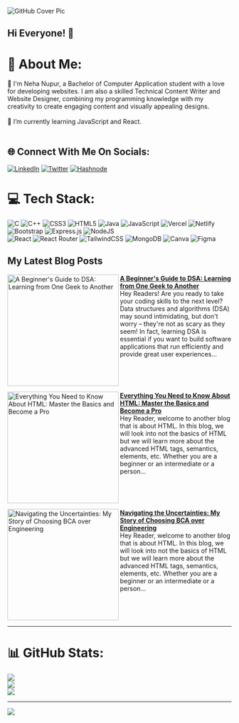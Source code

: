 ![GitHub Cover Pic](https://github.com/neha-nupur/neha-nupur/assets/110279038/439c9830-3acc-4192-aade-6fd89ae6f11d)

## Hi Everyone! 👋

# 💫 About Me:
🙂 I'm Neha Nupur, a Bachelor of Computer Application student with a love for developing websites. I am also a skilled Technical Content Writer and Website Designer, combining my programming knowledge with my creativity to create engaging content and visually appealing designs.<br><br>🌱 I’m currently learning JavaScript and React.<br><br>

## 🌐 Connect With Me On Socials:
[![LinkedIn](https://img.shields.io/badge/LinkedIn-%230077B5.svg?logo=linkedin&logoColor=white)](https://linkedin.com/in/nehanupur) [![Twitter](https://img.shields.io/badge/Twitter-%231DA1F2.svg?logo=Twitter&logoColor=white)](https://twitter.com/iamnehanupur)  [![Hashnode](https://img.shields.io/badge/Hashnode-%230077B5.svg?logo=Hashnode&logoColor=white)](https://nehanupur.hashnode.dev/) 

# 💻 Tech Stack:
![C](https://img.shields.io/badge/c-%2300599C.svg?style=plastic&logo=c&logoColor=white) ![C++](https://img.shields.io/badge/c++-%2300599C.svg?style=plastic&logo=c%2B%2B&logoColor=white) ![CSS3](https://img.shields.io/badge/css3-%231572B6.svg?style=plastic&logo=css3&logoColor=white) ![HTML5](https://img.shields.io/badge/html5-%23E34F26.svg?style=plastic&logo=html5&logoColor=white) ![Java](https://img.shields.io/badge/java-%23ED8B00.svg?style=plastic&logo=java&logoColor=white) ![JavaScript](https://img.shields.io/badge/javascript-%23323330.svg?style=plastic&logo=javascript&logoColor=%23F7DF1E) ![Vercel](https://img.shields.io/badge/vercel-%23000000.svg?style=plastic&logo=vercel&logoColor=white) ![Netlify](https://img.shields.io/badge/netlify-%23000000.svg?style=plastic&logo=netlify&logoColor=#00C7B7) ![Bootstrap](https://img.shields.io/badge/bootstrap-%23563D7C.svg?style=plastic&logo=bootstrap&logoColor=white) ![Express.js](https://img.shields.io/badge/express.js-%23404d59.svg?style=plastic&logo=express&logoColor=%2361DAFB) ![NodeJS](https://img.shields.io/badge/node.js-6DA55F?style=plastic&logo=node.js&logoColor=white) <br> ![React](https://img.shields.io/badge/react-%2320232a.svg?style=plastic&logo=react&logoColor=%2361DAFB) ![React Router](https://img.shields.io/badge/React_Router-CA4245?style=plastic&logo=react-router&logoColor=white) ![TailwindCSS](https://img.shields.io/badge/tailwindcss-%2338B2AC.svg?style=plastic&logo=tailwind-css&logoColor=white) ![MongoDB](https://img.shields.io/badge/MongoDB-%234ea94b.svg?style=plastic&logo=mongodb&logoColor=white) ![Canva](https://img.shields.io/badge/Canva-%2300C4CC.svg?style=plastic&logo=Canva&logoColor=white) 	![Figma](https://img.shields.io/badge/figma-%23F24E1E.svg?style=plastic&logo=figma&logoColor=white)


## My Latest Blog Posts 

<p align="left">
<a href="https://nehanupur.hashnode.dev/a-beginners-guide-to-dsa-learning-from-one-geek-to-another" title="A Beginner's Guide to DSA: Learning from One Geek to Another"><img src="https://cdn.hashnode.com/res/hashnode/image/upload/v1687815218322/1c608806-fc26-4d10-b3bf-5efd2dff2473.png" alt=" A Beginner's Guide to DSA: Learning from One Geek to Another" width="250px" align="left" /></a>
<a href="https://nehanupur.hashnode.dev/a-beginners-guide-to-dsa-learning-from-one-geek-to-anothe" title="A Beginner's Guide to DSA: Learning from One Geek to Another"><strong>A Beginner's Guide to DSA: Learning from One Geek to Another</strong></a>
<br/> Hey Readers! Are you ready to take your coding skills to the next level? Data structures and algorithms (DSA) may sound intimidating, but don't worry – they're not as scary as they seem! In fact, learning DSA is essential if you want to build software applications that run efficiently and provide great user experiences...</p> <br/>

<p align=left> <br>

 <p align="left">
<a href="https://nehanupur.hashnode.dev/a-beginners-guide-to-dsa-learning-from-one-geek-to-another" title="Everything You Need to Know About HTML: Master the Basics and Become a Pro"><img src="https://cdn.hashnode.com/res/hashnode/image/upload/v1686167716731/28bf4144-c5e5-4c38-99cd-a0037bd6fd21.png" alt=" Everything You Need to Know About HTML: Master the Basics and Become a Pro" width="250px" align="left" /></a>
<a href="https://nehanupur.hashnode.dev/everything-you-need-to-know-about-html-master-the-basics-and-become-a-pro" title="Everything You Need to Know About HTML: Master the Basics and Become a Pro"><strong>Everything You Need to Know About HTML: Master the Basics and Become a Pro</strong></a>
<br/> Hey Reader, welcome to another blog that is about HTML. In this blog, we will look into not the basics of HTML but we will learn more about the advanced HTML tags, semantics, elements, etc. Whether you are a beginner or an intermediate or a person...</p> <br/>

<p align=left> <br>

  <p align="left">
<a href="https://nehanupur.hashnode.dev/a-beginners-guide-to-dsa-learning-from-one-geek-to-another" title="Navigating the Uncertainties: My Story of Choosing BCA over Engineering"><img src="https://cdn.hashnode.com/res/hashnode/image/upload/v1686167716731/28bf4144-c5e5-4c38-99cd-a0037bd6fd21.png" alt=" Navigating the Uncertainties: My Story of Choosing BCA over Engineering" width="250px" align="left" /></a>
<a href="https://nehanupur.hashnode.dev/everything-you-need-to-know-about-html-master-the-basics-and-become-a-pro" title="Navigating the Uncertainties: My Story of Choosing BCA over Engineering"><strong>Navigating the Uncertainties: My Story of Choosing BCA over Engineering</strong></a>
<br/> Hey Reader, welcome to another blog that is about HTML. In this blog, we will look into not the basics of HTML but we will learn more about the advanced HTML tags, semantics, elements, etc. Whether you are a beginner or an intermediate or a person...</p> <br/>

<p align=left> <br>
 <hr> 



# 📊 GitHub Stats:
![](https://github-readme-stats.vercel.app/api?username=neha-nupur&theme=dark&hide_border=false&include_all_commits=false&count_private=false)<br/>
![](https://github-readme-streak-stats.herokuapp.com/?user=neha-nupur&theme=dark&hide_border=false)<br/>
![](https://github-readme-stats.vercel.app/api/top-langs/?username=neha-nupur&theme=dark&hide_border=false&include_all_commits=false&count_private=false&layout=compact)

---
[![](https://visitcount.itsvg.in/api?id=neha-nupur&icon=0&color=0)](https://visitcount.itsvg.in)

<!-- Proudly created with GPRM ( https://gprm.itsvg.in ) -->
